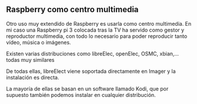 ## Raspberry como centro multimedia

Otro uso muy extendido de Raspberry es usarla como centro multimedia. En mi caso una Raspberry pi 3 colocada tras la TV ha servido como gestor y reproductor multimedia, con todo lo necesario para poder reproducir tanto vídeo, música o imágenes.

Existen varias distribuciones como libreElec, openElec, OSMC, xbian,... todas muy similares

De todas ellas, libreElect viene soportada directamente en Imager y la instalación es directa.

La mayoría de ellas se basan en un software llamado Kodi, que por supuesto también podemos instalar en cualquier distribución.
